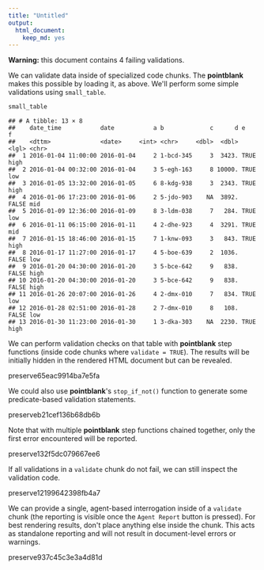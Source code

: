 ```yaml
---
title: "Untitled"
output: 
  html_document: 
    keep_md: yes
---
```

<div class="alert alert-danger">
  <strong>Warning:</strong>
  this document contains 4 failing validations.
</div>



We can validate data inside of specialized code chunks. The **pointblank** makes this possible by loading it, as above. We'll perform some simple validations using `small_table`.



```r
small_table
```



```
## # A tibble: 13 × 8
##    date_time           date           a b             c      d e     f    
##    <dttm>              <date>     <int> <chr>     <dbl>  <dbl> <lgl> <chr>
##  1 2016-01-04 11:00:00 2016-01-04     2 1-bcd-345     3  3423. TRUE  high 
##  2 2016-01-04 00:32:00 2016-01-04     3 5-egh-163     8 10000. TRUE  low  
##  3 2016-01-05 13:32:00 2016-01-05     6 8-kdg-938     3  2343. TRUE  high 
##  4 2016-01-06 17:23:00 2016-01-06     2 5-jdo-903    NA  3892. FALSE mid  
##  5 2016-01-09 12:36:00 2016-01-09     8 3-ldm-038     7   284. TRUE  low  
##  6 2016-01-11 06:15:00 2016-01-11     4 2-dhe-923     4  3291. TRUE  mid  
##  7 2016-01-15 18:46:00 2016-01-15     7 1-knw-093     3   843. TRUE  high 
##  8 2016-01-17 11:27:00 2016-01-17     4 5-boe-639     2  1036. FALSE low  
##  9 2016-01-20 04:30:00 2016-01-20     3 5-bce-642     9   838. FALSE high 
## 10 2016-01-20 04:30:00 2016-01-20     3 5-bce-642     9   838. FALSE high 
## 11 2016-01-26 20:07:00 2016-01-26     4 2-dmx-010     7   834. TRUE  low  
## 12 2016-01-28 02:51:00 2016-01-28     2 7-dmx-010     8   108. FALSE low  
## 13 2016-01-30 11:23:00 2016-01-30     1 3-dka-303    NA  2230. TRUE  high
```



We can perform validation checks on that table with **pointblank** step functions (inside code chunks where `validate = TRUE`). The results will be initially hidden in the rendered HTML document but can be revealed.

preserve65eac9914ba7e5fa

We could also use **pointblank**'s `stop_if_not()` function to generate some predicate-based validation statements.

preserveb21cef136b68db6b

Note that with multiple **pointblank** step functions chained together, only the first error encountered will be reported.

preserve132f5dc079667ee6

If all validations in a `validate` chunk do not fail, we can still inspect the validation code.

preserve12199642398fb4a7

We can provide a single, agent-based interrogation inside of a `validate` chunk (the reporting is visible once the `Agent Report` button is pressed). For best rendering results, don't place anything else inside the chunk. This acts as standalone reporting and will not result in document-level errors or warnings.

preserve937c45c3e3a4d81d
